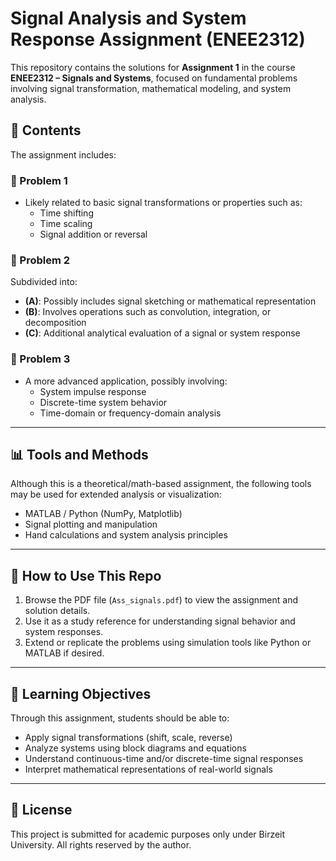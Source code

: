 # Signal Analysis and System Response Assignment (ENEE2312)

This repository contains the solutions for **Assignment 1** in the course **ENEE2312 – Signals and Systems**, focused on fundamental problems involving signal transformation, mathematical modeling, and system analysis.


## 📄 Contents

The assignment includes:

### 🧮 Problem 1
- Likely related to basic signal transformations or properties such as:
  - Time shifting
  - Time scaling
  - Signal addition or reversal

### 📐 Problem 2
Subdivided into:
- **(A)**: Possibly includes signal sketching or mathematical representation
- **(B)**: Involves operations such as convolution, integration, or decomposition
- **(C)**: Additional analytical evaluation of a signal or system response

### 🧠 Problem 3
- A more advanced application, possibly involving:
  - System impulse response
  - Discrete-time system behavior
  - Time-domain or frequency-domain analysis

---

## 📊 Tools and Methods
Although this is a theoretical/math-based assignment, the following tools may be used for extended analysis or visualization:
- MATLAB / Python (NumPy, Matplotlib)
- Signal plotting and manipulation
- Hand calculations and system analysis principles

---

## 🧾 How to Use This Repo

1. Browse the PDF file (`Ass_signals.pdf`) to view the assignment and solution details.
2. Use it as a study reference for understanding signal behavior and system responses.
3. Extend or replicate the problems using simulation tools like Python or MATLAB if desired.

---

## 🧠 Learning Objectives

Through this assignment, students should be able to:
- Apply signal transformations (shift, scale, reverse)
- Analyze systems using block diagrams and equations
- Understand continuous-time and/or discrete-time signal responses
- Interpret mathematical representations of real-world signals


---

## 📜 License
This project is submitted for academic purposes only under Birzeit University. All rights reserved by the author.



